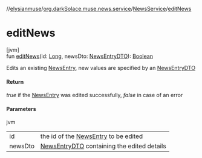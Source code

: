 //[elysianmuse](../../../index.md)/[org.darkSolace.muse.news.service](../index.md)/[NewsService](index.md)/[editNews](edit-news.md)

# editNews

[jvm]\
fun [editNews](edit-news.md)(id: [Long](https://kotlinlang.org/api/latest/jvm/stdlib/kotlin/-long/index.html), newsDto: [NewsEntryDTO](../../org.darkSolace.muse.news.model.dto/-news-entry-d-t-o/index.md)): [Boolean](https://kotlinlang.org/api/latest/jvm/stdlib/kotlin/-boolean/index.html)

Edits an existing [NewsEntry](../../org.darkSolace.muse.news.model/-news-entry/index.md), new values are specified by an [NewsEntryDTO](../../org.darkSolace.muse.news.model.dto/-news-entry-d-t-o/index.md)

#### Return

*true* if the [NewsEntry](../../org.darkSolace.muse.news.model/-news-entry/index.md) was edited successfully, *false* in case of an error

#### Parameters

jvm

| | |
|---|---|
| id | the id of the [NewsEntry](../../org.darkSolace.muse.news.model/-news-entry/index.md) to be edited |
| newsDto | [NewsEntryDTO](../../org.darkSolace.muse.news.model.dto/-news-entry-d-t-o/index.md) containing the edited details |
